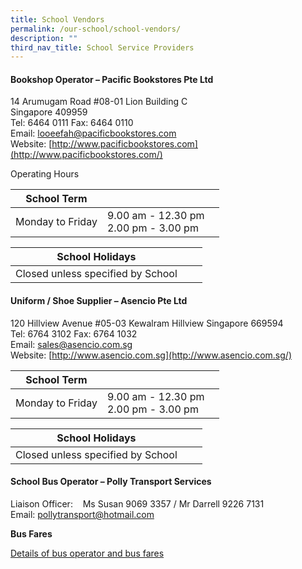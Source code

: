 ```yaml
---
title: School Vendors
permalink: /our-school/school-vendors/
description: ""
third_nav_title: School Service Providers
---
```

#### **Bookshop Operator – Pacific Bookstores Pte Ltd**

14 Arumugam Road #08-01 Lion Building C  
Singapore 409959  
Tel: 6464 0111 Fax: 6464 0110  
Email:&nbsp;[looeefah@pacificbookstores.com](mailto:looeefah@pacificbookstores.com)  
Website:&nbsp;[http://www.pacificbookstores.com](http://www.pacificbookstores.com/)

Operating Hours  

| School Term |  |  |
| -------- | -------- | -------- |
| Monday to Friday | 9.00 am - 12.30 pm<br> 2.00 pm - 3.00 pm |    |

| School Holidays |  |  |
| -------- | -------- | -------- |
| Closed unless specified by School |  |    |


#### **Uniform / Shoe Supplier – Asencio Pte Ltd**

120 Hillview Avenue #05-03 Kewalram Hillview Singapore 669594  
Tel: 6764 3102 Fax: 6764 1032  
Email:&nbsp;[sales@asencio.com.sg](mailto:sales@asencio.com.sg)  
Website:&nbsp;[http://www.asencio.com.sg](http://www.asencio.com.sg/)

| School Term |  |  |
| -------- | -------- | -------- |
| Monday to Friday | 9.00 am - 12.30 pm <br>2.00 pm - 3.00 pm |    |

| School Holidays |  |  |
| -------- | -------- | -------- |
| Closed unless specified by School |  |    |


#### **School Bus Operator – Polly Transport Services**

Liaison Officer:&nbsp; &nbsp; Ms Susan 9069 3357 / Mr Darrell 9226 7131  
Email: [pollytransport@hotmail.com](mailto:pollytransport@hotmail.com)

**Bus Fares** 

[Details of bus operator and bus fares](/files/School%20Bus%20Operator/details%20of%20bus%20operators%20and%20bus%20fares.pdf)
